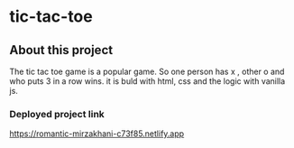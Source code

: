 # tic-tac-toe

## About this project
The tic tac toe game is a popular game. So one person has x , other o and who puts 3 in a row wins. it is buld with html, css and the logic with vanilla js.
 
### Deployed project link
https://romantic-mirzakhani-c73f85.netlify.app
